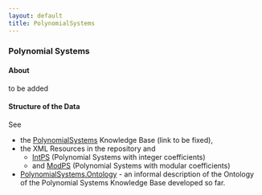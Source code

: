 ```yaml
---
layout: default
title: PolynomialSystems
---
```


### Polynomial Systems

#### About

to be added

#### Structure of the Data

See

-   the [PolynomialSystems](http://symbolicdata.org/Data/PolynomialSystems) Knowledge Base (link to be fixed),
-   the XML Resources in the repository and
    -   [IntPS](http://symbolicdata.org/XMLResources/IntPS) (Polynomial Systems with integer coefficients)
    -   and [ModPS](http://symbolicdata.org/XMLResources/ModPS) (Polynomial Systems with modular coefficients)
-   [PolynomialSystems.Ontology](PolynomialSystems.Ontology "wikilink") - an informal description of the Ontology of the Polynomial Systems Knowledge Base developed so far.

